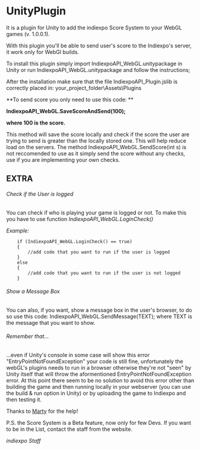 # UnityPlugin
It is a plugin for Unity to add the indiexpo Score System to your WebGL games (v. 1.0.0.1).

With this plugin you'll be able to send user's score to the Indiexpo's server, it work only for WebGl builds.

To install this plugin simply import IndiexpoAPI_WebGL.unitypackage in Unity or run IndiexpoAPI_WebGL.unitypackage and follow the instructions;

After the installation make sure that the file IndiexpoAPI_Plugin.jslib is correctly placed in:
your_project_folder\Assets\Plugins

**To send score you only need to use this code: **

**IndiexpoAPI_WebGL.SaveScoreAndSend(100);**

**where 100 is the score.**

This method will save the score locally and check if the score the user are trying to send is greater than the locally stored one.
This will help reduce load on the servers.
The method IndiexpoAPI_WebGL.SendScore(int s) is not reccomended to use as it simply send the score without any checks, use if you are implementing your own checks.

## EXTRA
###### Check if the User is logged
You can check if who is playing your game is logged or not.
To make this you have to use function *IndiexpoAPI_WebGL.LoginCheck()*

*Example:*

        if (IndiexpoAPI_WebGL.LoginCheck() == true)
        {
            //add code that you want to run if the user is logged
        }
        else
        {
            //add code that you want to run if the user is not logged
        }

###### Show a Message Box
You can also, if you want, show a message box in the user's browser, to do so use this code:
IndiexpoAPI_WebGL.SendMessage(TEXT);
where TEXT is the message that you want to show.

###### Remember that...
...even if Unity's console in some case will show this error "EntryPointNotFoundException" your code is still fine, unfortunately the webGL's plugins needs to run in a browser otherwise they're not "seen" by Unity itself that will throw the aformentioned EntryPointNotFoundException error.
At this point there seem to be no solution to avoid this error other than building the game and then running locally in your webserver (you can use the build & run option in Unity) or by uploading the game to Indiexpo and then testing it.

Thanks to [Marty](https://www.indiexpo.net/users/emmetiennegames) for the help!

P.S. the Score System is a Beta feature, now only for few Devs. If you want to be in the List, contact the staff from the website.

*indiexpo Staff*
